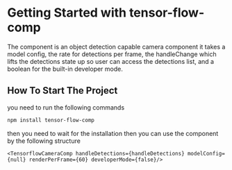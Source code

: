 # Getting Started with tensor-flow-comp

The component is an object detection capable camera component
it takes a model config, the rate for detections per frame,
the handleChange which lifts the detections state up so user can access the detections list,
and a boolean for the built-in developer mode.


## How To Start The Project
you need to run the following commands
```sh
npm install tensor-flow-comp
```
then you need to wait for the installation
then you can use the component by the following structure
```
<TensorflowCameraComp handleDetections={handleDetections} modelConfig={null} renderPerFrame={60} developerMode={false}/>
```

